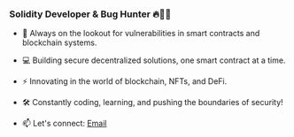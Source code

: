 ### Solidity Developer & Bug Hunter 🔥👨‍💻
- 🐞 Always on the lookout for vulnerabilities in smart contracts and blockchain systems.
- 💻 Building secure decentralized solutions, one smart contract at a time.
- ⚡ Innovating in the world of blockchain, NFTs, and DeFi.
- 🛠️ Constantly coding, learning, and pushing the boundaries of security!

- 📫 Let's connect: [Email](mailto:harunerhalerdu4750@gmail.com)
